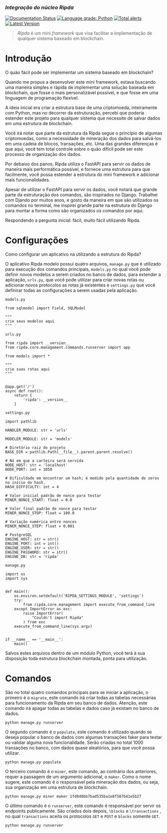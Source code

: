 ### *Integração do núcleo Ripda*

[![Documentation Status](https://readthedocs.org/projects/ripda/badge/?version=latest)](https://ripda.readthedocs.io/en/latest/?badge=latest)
[![Language grade: Python](https://img.shields.io/lgtm/grade/python/g/isakruas/ecutils.svg?logo=lgtm&logoWidth=18)](https://lgtm.com/projects/g/isakruas/ripda/context:python)
[![Total alerts](https://img.shields.io/lgtm/alerts/g/isakruas/ripda.svg?logo=lgtm&logoWidth=18)](https://lgtm.com/projects/g/isakruas/ripda/alerts/)
[![Latest Version](https://img.shields.io/pypi/v/ripda.svg?style=flat)](https://pypi.python.org/pypi/ripda/)

> *Ripda* é um mini *framework* que visa facilitar a implementação de qualquer sistema baseado em blockchain.

Introdução
==========

O quão fácil pode ser implementar um sistema baseado em blockchain?

Quando me propus a desenvolver este mini framework, estava buscando uma maneira simples e rápida de implementar uma solução baseada em blockchain, que fosse o mais personalizável possível, e que fosse em uma linguagem  de programação flexível.

A ideia inicial era criar a estrutura base de uma criptomoeda, inteiramente com Python, mas no decorrer da estruturação, percebi que poderia estender este projeto para qualquer sistema que necessite de salvar dados em uma estrutura de blockchain.

Você irá notar que parte da estrutura da Ripda segue o princípio de algumas criptomoedas, como a necessidade de mineração dos dados para salvá-los em uma cadeia de blocos, transações, etc. Uma das grandes diferenças é que aqui, você tem total controle sobre o quão difícil pode ser este processo de organização dos dados.

Por debaixo dos panos, Ripda utiliza o FastAPI para servir os dados de maneira mais performática possível, e fornece uma estrutura para que facilmente, você possa estender a estrutura do mini framework e adicionar mais funcionalidades.

Apesar de utilizar o FastAPI para servir os dados, você notará que grande parte da estruturação dos comandos, são inspirados no Django. Trabalhei com Djando por muitos anos, e gosto da maneira em que são utilizados os comandos no terminal, me inspirei grande parte na estrutura do Django para montar a forma como são organizados os comandos por aqui.

Respondendo a pergunta inicial: fácil, muito fácil utilizando Ripda.


Configurações
=============


Como configurar um aplicativo na utilizando a estrutura do Ripda?


O aplicativo Ripda modelo possui quatro arquivos, ``manage.py`` que é utilizado para execução dos comandos principais, ``models.py`` no qual você pode definir novos modelos a serem criados no banco de dados, para extender a aplicação, ``urls.py``, que você pode utilizar para criar novas rotas ou adicionar novos protocolos as rotas já existentes e ``settings.py`` que você definirar todas as configurações a serem usadas pela aplicação.

``models.py``

    from sqlmodel import Field, SQLModel

    """
    crie seus modelos aqui
    """

``urls.py``

    from ripda import __version__
    from ripda.core.management.commands.runserver import app

    from models import *

    """
    crie suas rotas aqui
    """


    @app.get('/')
    async def root():
        return {
            'ripda': __version__
        }


``settings.py``

    import pathlib

    HANDLER_MODULE: str = 'urls'

    MODELER_MODULE: str = 'models'

    # Diretório raiz do projeto
    BASE_DIR = pathlib.Path(__file__).parent.parent.resolve()

    # Nó em que a carteira será servida
    NODE_HOST: str = 'localhost'
    NODE_PORT: int = 1050

    # Dificuldade em encontrar um hash; é medido pela quantidade de zeros no início do hash.
    HASH_DIFFICULTY: int = 4

    # Valor inicial padrão de nonce para testar
    MINER_NONCE_START: float = 0.0

    # Valor final padrão de nonce para testar
    MINER_NONCE_STOP: float = 100.0

    # Variação numérica entre nonces
    MINER_NONCE_STEP: float = 0.001

    # PostgreSQL
    ENGINE_HOST: str = str()
    ENGINE_PORT: int = int()
    ENGINE_USER: str = str()
    ENGINE_PASSWORD: str = str()
    ENGINE_DB: str = 'ripda'


``manage.py``

    import os
    import sys


    def main():
        os.environ.setdefault('RIPDA_SETTINGS_MODULE', 'settings')
        try:
            from ripda.core.management import execute_from_command_line
        except ImportError as exc:
            raise ImportError(
                "Couldn't import Ripda"
            ) from exc
        execute_from_command_line(sys.argv)


    if __name__ == '__main__':
        main()


Salvos estes arquivos dentro de um módulo Python, você terá à sua disposição toda estrutura blockchain montada, ponta para utilização.

Comandos
========

São no total quatro comandos principais para se iniciar a aplicação, o primeiro é o ``migrate``, este comando irá criar todas as tabelas necessárias para funcionamento da Ripda em seu banco de dados. Atenção, este comando irá apagar todas as tabelas e dados caso já existam no banco de dados.

    python manage.py runserver

O segundo comando é o ``populate``, este comando é utilizado quando se deseja popular o banco de dados com algumas transações faker para testar ou validar alguma nova funcionalidade. Serão criadas no total 1000 transações no banco, com dados quase aleatórios, para que você possa utilizar.

    python manage.py populate

O terceiro comando é o ``miner``, este comando, ao contrário dos anteriores, requer a passagem de um argumento adicional, o ``maker``. Como o nome sugere, este comando é o responsável pela mineração dos dados, ou seja, sua organização em uma estrutura de blockchain.

    python manage.py miner maker 1fd840bb7bad535ba1e8f587b41e5b27

O último comando é o ``runserver``, este comando é responsável por servir os endpoints publicamente. São criados dois depois, ``\blocks`` e ``\transactions`` , no qual ``transactions`` aceita os protocolos ``GET`` e ``POST`` e ``blocks`` somente ``GET``.

    python manage.py runserver
